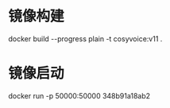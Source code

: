 # 镜像构建
docker build --progress plain -t cosyvoice:v11 .

# 镜像启动

docker run -p 50000:50000 348b91a18ab2
